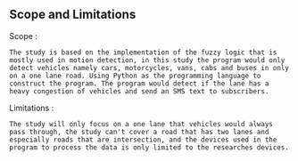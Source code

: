 ## **Scope and Limitations**

Scope :
    
    The study is based on the implementation of the fuzzy logic that is mostly used in motion detection, in this study the program would only detect vehicles namely cars, motorcycles, vans, cabs and buses in only on a one lane road. Using Python as the programming language to construct the program. The program would detect if the lane has a heavy congestion of vehicles and send an SMS text to subscribers.


Limitations :
    
    The study will only focus on a one lane that vehicles would always pass through, the study can't cover a road that has two lanes and especially roads that are intersection, and the devices used in the program to process the data is only limited to the researches devices.